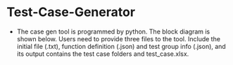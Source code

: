 # Test-Case-Generator
  - The case gen tool is programmed by python. The block diagram is shown below. Users need to provide three files to the tool. Include the initial file (.txt), function definition (.json) and test group info (.json), and its output contains the test case folders and test_case.xlsx.
